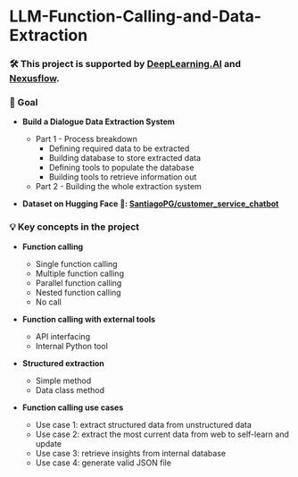 # LLM-Function-Calling-and-Data-Extraction

### 🛠️ This project is supported by [DeepLearning.AI](https://www.deeplearning.ai/) and [Nexusflow](https://nexusflow.ai/).

### 🎯 Goal
- **Build a Dialogue Data Extraction System**

  - Part 1 - Process breakdown
    - Defining required data to be extracted
    - Building database to store extracted data
    - Defining tools to populate the database
    - Building tools to retrieve information out
  - Part 2 - Building the whole extraction system
- **Dataset on Hugging Face 🤗: [SantiagoPG/customer_service_chatbot](https://huggingface.co/datasets/SantiagoPG/customer_service_chatbot)**
 
### 💡 Key concepts in the project

- **Function calling**
  - Single function calling
  - Multiple function calling
  - Parallel function calling
  - Nested function calling
  - No call

- **Function calling with external tools**
  - API interfacing
  - Internal Python tool

- **Structured extraction**
  - Simple method
  - Data class method

- **Function calling use cases**
  - Use case 1: extract structured data from unstructured data
  - Use case 2: extract the most current data from web to self-learn and update
  - Use case 3: retrieve insights from internal database
  - Use case 4: generate valid JSON file
